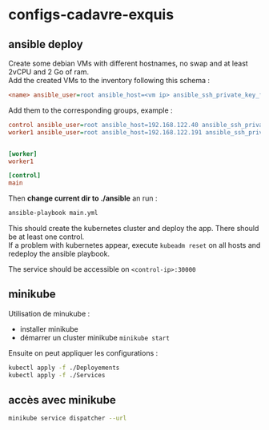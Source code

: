 # configs-cadavre-exquis

## ansible deploy
Create some debian VMs with different hostnames, no swap and at least 2vCPU and 2 Go of ram.  
Add the created VMs to the inventory following this schema : 
```ini
<name> ansible_user=root ansible_host=<vm ip> ansible_ssh_private_key_file=<private key file location>
```

Add them to the corresponding groups, example : 
```ini
control ansible_user=root ansible_host=192.168.122.40 ansible_ssh_private_key_file=~/.ssh/id_rsa
worker1 ansible_user=root ansible_host=192.168.122.191 ansible_ssh_private_key_file=~/.ssh/id_rsa


[worker]
worker1

[control]
main
```
Then **change current dir to ./ansible** an run :
```bash
ansible-playbook main.yml 
```
This should create the kubernetes cluster and deploy the app. There should be at least one control.  
If a problem with kubernetes appear, execute `kubeadm reset` on all hosts and redeploy the ansible playbook.  

The service should be accessible on `<control-ip>:30000`

## minikube
Utilisation de minukube : 
- installer minikube 
- démarrer un cluster minikube `minikube start`

Ensuite on peut appliquer les configurations : 

```bash
kubectl apply -f ./Deployements
kubectl apply -f ./Services
```

## accès avec minikube 
```bash
minikube service dispatcher --url
```

